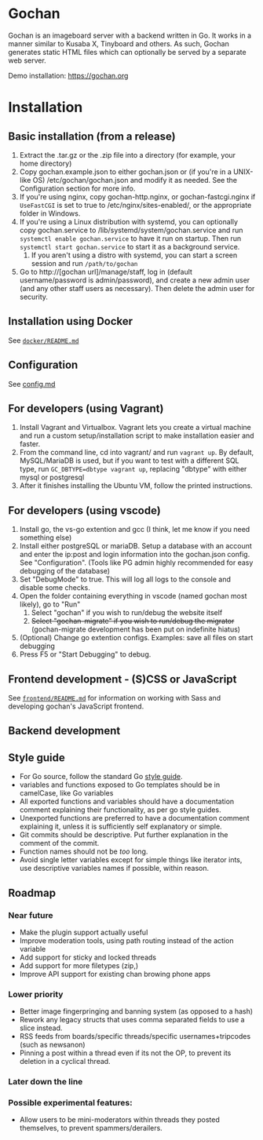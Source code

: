 Gochan
=======

Gochan is an imageboard server with a backend written in Go. It works in a manner similar to Kusaba X, Tinyboard and others. As such, Gochan generates static HTML files which can optionally be served by a separate web server.

Demo installation: https://gochan.org

# Installation

## Basic installation (from a release)
1. Extract the .tar.gz or the .zip file into a directory (for example, your home directory)
2. Copy gochan.example.json to either gochan.json or (if you're in a UNIX-like OS) /etc/gochan/gochan.json and modify it as needed. See the Configuration section for more info.
3. If you're using nginx, copy gochan-http.nginx, or gochan-fastcgi.nginx if `UseFastCGI` is set to true to /etc/nginx/sites-enabled/, or the appropriate folder in Windows.
4. If you're using a Linux distribution with systemd, you can optionally copy gochan.service to /lib/systemd/system/gochan.service and run `systemctl enable gochan.service` to have it run on startup. Then run `systemctl start gochan.service` to start it as a background service.
	1. If you aren't using a distro with systemd, you can start a screen session and run `/path/to/gochan`
5. Go to http://[gochan url]/manage/staff, log in (default username/password is admin/password), and create a new admin user (and any other staff users as necessary). Then delete the admin user for security.

## Installation using Docker
See [`docker/README.md`](docker/README.md)

## Configuration
See [config.md](config.md)

<!-- ## Migration
If you run gochan and get a message telling you your database is out of data, please run gochan-migration. If this does not work, please contact the developers. -->

## For developers (using Vagrant)
1. Install Vagrant and Virtualbox. Vagrant lets you create a virtual machine and run a custom setup/installation script to make installation easier and faster.
2. From the command line, cd into vagrant/ and run `vagrant up`. By default, MySQL/MariaDB is used, but if you want to test with a different SQL type, run `GC_DBTYPE=dbtype vagrant up`, replacing "dbtype" with either mysql or postgresql
3. After it finishes installing the Ubuntu VM, follow the printed instructions.

## For developers (using vscode)
1. Install go, the vs-go extention and gcc (I think, let me know if you need something else)
2. Install either postgreSQL or mariaDB. Setup a database with an account and enter the ip:post and login information into the gochan.json config. See "Configuration". (Tools like PG admin highly recommended for easy debugging of the database)
3. Set "DebugMode" to true. This will log all logs to the console and disable some checks.
4. Open the folder containing everything in vscode (named gochan most likely), go to "Run"
	1. Select "gochan" if you wish to run/debug the website itself
	2. <s>Select "gochan-migrate" if you wish to run/debug the migrator</s> (gochan-migrate development has been put on indefinite hiatus)
5. (Optional) Change go extention configs. Examples: save all files on start debugging
6. Press F5 or "Start Debugging" to debug.

## Frontend development - (S)CSS or JavaScript
See [`frontend/README.md`](frontend/README.md) for information on working with Sass and developing gochan's JavaScript frontend.

## Backend development

## Style guide
* For Go source, follow the standard Go [style guide](https://github.com/golang/go/wiki/CodeReviewComments).
* variables and functions exposed to Go templates should be in camelCase, like Go variables
* All exported functions and variables should have a documentation comment explaining their functionality, as per go style guides.
* Unexported functions are preferred to have a documentation comment explaining it, unless it is sufficiently self explanatory or simple.
* Git commits should be descriptive. Put further explanation in the comment of the commit.
* Function names should not be *too* long.
* Avoid single letter variables except for simple things like iterator ints, use descriptive variables names if possible, within reason.

## Roadmap

### Near future
* Make the plugin support actually useful
* Improve moderation tools, using path routing instead of the action variable
* Add support for sticky and locked threads
* Add support for more filetypes (zip,)
* Improve API support for existing chan browing phone apps

### Lower priority
* Better image fingerpringing and banning system (as opposed to a hash)
* Rework any legacy structs that uses comma separated fields to use a slice instead.
* RSS feeds from boards/specific threads/specific usernames+tripcodes (such as newsanon)
* Pinning a post within a thread even if its not the OP, to prevent its deletion in a cyclical thread.

### Later down the line

### Possible experimental features:
* Allow users to be mini-moderators within threads they posted themselves, to prevent spammers/derailers.